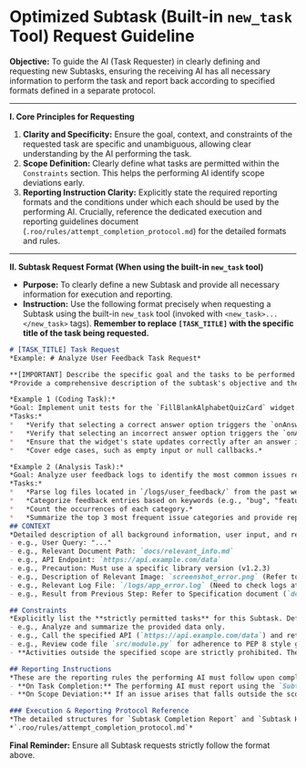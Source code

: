 # Optimized Subtask (Built-in `new_task` Tool) Request Guideline

**Objective:** To guide the AI (Task Requester) in clearly defining and requesting new Subtasks, ensuring the receiving AI has all necessary information to perform the task and report back according to specified formats defined in a separate protocol.

---

**I. Core Principles for Requesting**

1.  **Clarity and Specificity:** Ensure the goal, context, and constraints of the requested task are specific and unambiguous, allowing clear understanding by the AI performing the task.
2.  **Scope Definition:** Clearly define what tasks are permitted within the `Constraints` section. This helps the performing AI identify scope deviations early.
3.  **Reporting Instruction Clarity:** Explicitly state the required reporting formats and the conditions under which each should be used by the performing AI. Crucially, reference the dedicated execution and reporting guidelines document (`.roo/rules/attempt_completion_protocol.md`) for the detailed formats and rules.

---

**II. Subtask Request Format (When using the built-in `new_task` tool)**

*   **Purpose:** To clearly define a new Subtask and provide all necessary information for execution and reporting.
*   **Instruction:** Use the following format precisely when requesting a Subtask using the built-in `new_task` tool (invoked with `<new_task>...</new_task>` tags). **Remember to replace `[TASK_TITLE]` with the specific title of the task being requested.**

```markdown
# [TASK_TITLE] Task Request
*Example: # Analyze User Feedback Task Request*

**[IMPORTANT] Describe the specific goal and the tasks to be performed for this Subtask clearly and in detail here.**
*Provide a comprehensive description of the subtask's objective and the specific actions the receiving AI needs to take. Be explicit about the expected outcome and any key requirements.*

*Example 1 (Coding Task):*
*Goal: Implement unit tests for the `FillBlankAlphabetQuizCard` widget.*
*Tasks:*
*   *Verify that selecting a correct answer option triggers the `onAnswerSelected` callback with the correct letter.*
*   *Verify that selecting an incorrect answer option triggers the `onAnswerSelected` callback with the incorrect letter.*
*   *Ensure that the widget's state updates correctly after an answer is selected (e.g., visual feedback).*
*   *Cover edge cases, such as empty input or null callbacks.*

*Example 2 (Analysis Task):*
*Goal: Analyze user feedback logs to identify the most common issues reported in the last 7 days.*
*Tasks:*
*   *Parse log files located in `/logs/user_feedback/` from the past week.*
*   *Categorize feedback entries based on keywords (e.g., "bug", "feature request", "UI issue").*
*   *Count the occurrences of each category.*
*   *Summarize the top 3 most frequent issue categories and provide representative examples for each.*
## CONTEXT
*Detailed description of all background information, user input, and reference materials required for performing the task (file paths, document links/paths, descriptions of relevant images, log file paths, summary of previous step results, etc.), as well as precautions.*
- e.g., User Query: "..."
- e.g., Relevant Document Path: `docs/relevant_info.md`
- e.g., API Endpoint: `https://api.example.com/data`
- e.g., Precaution: Must use a specific library version (v1.2.3)
- e.g., Description of Relevant Image: `screenshot_error.png` (Refer to attached image, showing a specific UI element error)
- e.g., Relevant Log File: `/logs/app_error.log` (Need to check logs at the time of error occurrence)
- e.g., Result from Previous Step: Refer to Specification document (`docs/spec_v1.md`)

## Constraints
*Explicitly list the **strictly permitted tasks** for this Subtask. Define the boundaries clearly.*
- e.g., Analyze and summarize the provided data only.
- e.g., Call the specified API (`https://api.example.com/data`) and return the raw result.
- e.g., Review code file `src/module.py` for adherence to PEP 8 style guidelines.
- **Activities outside the specified scope are strictly prohibited. The performing AI is instructed to immediately stop work and report using the 'Subtask Handover Report' format as defined in `.roo/rules/attempt_completion_protocol.md`.**

## Reporting Instructions
*These are the reporting rules the performing AI must follow upon completion or interruption of this Subtask. The detailed formats and execution rules are specified in `.roo/rules/attempt_completion_protocol.md`.*
- **On Task Completion:** The performing AI must report using the `Subtask Completion Report` format.
- **On Scope Deviation:** If an issue arises that falls outside the scope defined in `Constraints`, the performing AI must report immediately using the `Subtask Handover Report` format.

### Execution & Reporting Protocol Reference
*The detailed structures for `Subtask Completion Report` and `Subtask Handover Report`, along with execution rules, are defined in:*
*`.roo/rules/attempt_completion_protocol.md`*
```

**Final Reminder:** Ensure all Subtask requests strictly follow the format above.